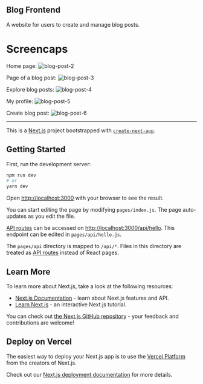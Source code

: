 ## Blog Frontend
A website for users to create and manage blog posts.

# Screencaps
Home page:
![blog-post-2](https://github.com/sarahejaz/blog-frontend/assets/58132791/1f0f50c0-f4cb-4a06-8172-b61d27be01ae)

Page of a blog post:
![blog-post-3](https://github.com/sarahejaz/blog-frontend/assets/58132791/c268321a-abd1-472d-8c9b-9b604f740c0d)

Explore blog posts:
![blog-post-4](https://github.com/sarahejaz/blog-frontend/assets/58132791/cfe75f0a-33d0-4e76-8226-313c0062143c)

My profile:
![blog-post-5](https://github.com/sarahejaz/blog-frontend/assets/58132791/ab9dccca-8039-4f14-b4a7-38e5aaa6d019)

Create blog post:
![blog-post-6](https://github.com/sarahejaz/blog-frontend/assets/58132791/3a908878-5e4c-4b70-a40a-c932dc11295b)

***
This is a [Next.js](https://nextjs.org/) project bootstrapped with [`create-next-app`](https://github.com/vercel/next.js/tree/canary/packages/create-next-app).

## Getting Started

First, run the development server:

```bash
npm run dev
# or
yarn dev
```

Open [http://localhost:3000](http://localhost:3000) with your browser to see the result.

You can start editing the page by modifying `pages/index.js`. The page auto-updates as you edit the file.

[API routes](https://nextjs.org/docs/api-routes/introduction) can be accessed on [http://localhost:3000/api/hello](http://localhost:3000/api/hello). This endpoint can be edited in `pages/api/hello.js`.

The `pages/api` directory is mapped to `/api/*`. Files in this directory are treated as [API routes](https://nextjs.org/docs/api-routes/introduction) instead of React pages.

## Learn More

To learn more about Next.js, take a look at the following resources:

- [Next.js Documentation](https://nextjs.org/docs) - learn about Next.js features and API.
- [Learn Next.js](https://nextjs.org/learn) - an interactive Next.js tutorial.

You can check out [the Next.js GitHub repository](https://github.com/vercel/next.js/) - your feedback and contributions are welcome!

## Deploy on Vercel

The easiest way to deploy your Next.js app is to use the [Vercel Platform](https://vercel.com/new?utm_medium=default-template&filter=next.js&utm_source=create-next-app&utm_campaign=create-next-app-readme) from the creators of Next.js.

Check out our [Next.js deployment documentation](https://nextjs.org/docs/deployment) for more details.

